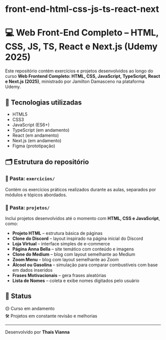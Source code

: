 # front-end-html-css-js-ts-react-next
# 💻 Web Front-End Completo – HTML, CSS, JS, TS, React e Next.js (Udemy 2025)

Este repositório contém exercícios e projetos desenvolvidos ao longo do curso **Web Frontend Completo: HTML, CSS, JavaScript, TypeScript, React e Next.js (2025)**, ministrado por Jamilton Damasceno na plataforma Udemy.

## 🚀 Tecnologias utilizadas
- HTML5
- CSS3
- JavaScript (ES6+)
- TypeScript (em andamento)
- React (em andamento)
- Next.js (em andamento)
- Figma (prototipação)

## 🗂️ Estrutura do repositório

### 📁 Pasta: `exercicios/`
Contém os exercícios práticos realizados durante as aulas, separados por módulos e tópicos abordados.

### 📁 Pasta: `projetos/`
Inclui projetos desenvolvidos até o momento com **HTML, CSS e JavaScript**, como:

-  **Projeto HTML** – estrutura básica de páginas
-  **Clone do Discord** – layout inspirado na página inicial do Discord
-  **Loja Virtual** – interface simples de e-commerce
-  **Página Anna Bella** – site temático com conteúdo e imagens
-  **Clone do Medium** – blog com layout semelhante ao Medium
-  **Zoom Menu** – blog com layout semelhante ao Zoom
-  **Álcool ou Gasolina** – simulação para comparar combustíveis com base em dados inseridos
-  **Frases Motivacionais** – gera frases aleatórias
-  **Lista de Nomes** – coleta e exibe nomes digitados pelo usuário

## 📌 Status
🟡 Curso em andamento  
🛠️ Projetos em constante revisão e melhorias

---

Desenvolvido por **Thaís Vianna**  

